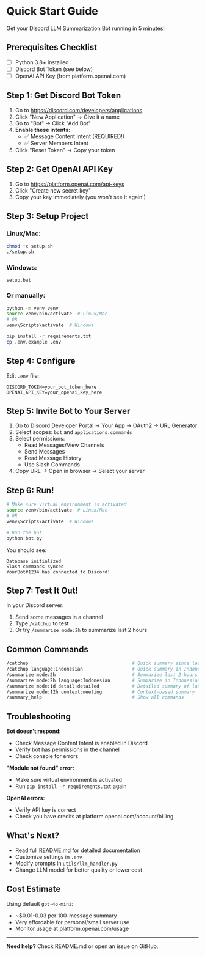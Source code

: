 # Quick Start Guide

Get your Discord LLM Summarization Bot running in 5 minutes!

## Prerequisites Checklist

- [ ] Python 3.8+ installed
- [ ] Discord Bot Token (see below)
- [ ] OpenAI API Key (from platform.openai.com)

## Step 1: Get Discord Bot Token

1. Go to https://discord.com/developers/applications
2. Click "New Application" → Give it a name
3. Go to "Bot" → Click "Add Bot"
4. **Enable these intents:**
   - ✅ Message Content Intent (REQUIRED!)
   - ✅ Server Members Intent
5. Click "Reset Token" → Copy your token

## Step 2: Get OpenAI API Key

1. Go to https://platform.openai.com/api-keys
2. Click "Create new secret key"
3. Copy your key immediately (you won't see it again!)

## Step 3: Setup Project

### Linux/Mac:
```bash
chmod +x setup.sh
./setup.sh
```

### Windows:
```batch
setup.bat
```

### Or manually:
```bash
python -m venv venv
source venv/bin/activate  # Linux/Mac
# OR
venv\Scripts\activate  # Windows

pip install -r requirements.txt
cp .env.example .env
```

## Step 4: Configure

Edit `.env` file:
```env
DISCORD_TOKEN=your_bot_token_here
OPENAI_API_KEY=your_openai_key_here
```

## Step 5: Invite Bot to Your Server

1. Go to Discord Developer Portal → Your App → OAuth2 → URL Generator
2. Select scopes: `bot` and `applications.commands`
3. Select permissions:
   - Read Messages/View Channels
   - Send Messages
   - Read Message History
   - Use Slash Commands
4. Copy URL → Open in browser → Select your server

## Step 6: Run!

```bash
# Make sure virtual environment is activated
source venv/bin/activate  # Linux/Mac
# OR
venv\Scripts\activate  # Windows

# Run the bot
python bot.py
```

You should see:
```
Database initialized
Slash commands synced
YourBot#1234 has connected to Discord!
```

## Step 7: Test It Out!

In your Discord server:

1. Send some messages in a channel
2. Type `/catchup` to test
3. Or try `/summarize mode:2h` to summarize last 2 hours

## Common Commands

```bash
/catchup                                      # Quick summary since last seen
/catchup language:Indonesian                  # Quick summary in Indonesian
/summarize mode:2h                            # Summarize last 2 hours
/summarize mode:2h language:Indonesian        # Summarize in Indonesian
/summarize mode:1d detail:detailed            # Detailed summary of last day
/summarize mode:12h context:meeting           # Context-based summary
/summary_help                                 # Show all commands
```

## Troubleshooting

**Bot doesn't respond:**
- Check Message Content Intent is enabled in Discord
- Verify bot has permissions in the channel
- Check console for errors

**"Module not found" error:**
- Make sure virtual environment is activated
- Run `pip install -r requirements.txt` again

**OpenAI errors:**
- Verify API key is correct
- Check you have credits at platform.openai.com/account/billing

## What's Next?

- Read full [README.md](README.md) for detailed documentation
- Customize settings in `.env`
- Modify prompts in `utils/llm_handler.py`
- Change LLM model for better quality or lower cost

## Cost Estimate

Using default `gpt-4o-mini`:
- ~$0.01-0.03 per 100-message summary
- Very affordable for personal/small server use
- Monitor usage at platform.openai.com/usage

---

**Need help?** Check README.md or open an issue on GitHub.
